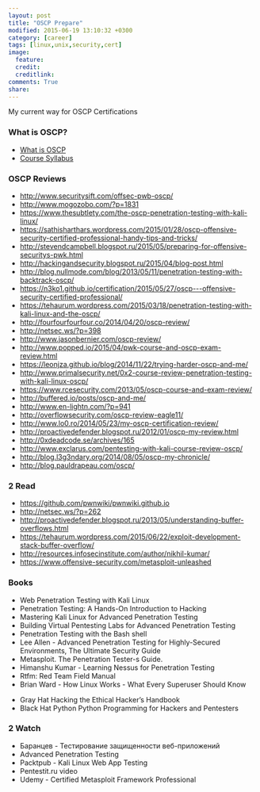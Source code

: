 ```yaml
---
layout: post
title: "OSCP Prepare"
modified: 2015-06-19 13:10:32 +0300
category: [career]
tags: [linux,unix,security,cert]
image:
  feature:
  credit:
  creditlink:
comments: True
share:
---
```

My current way for OSCP Certifications

### What is OSCP?
- [What is OSCP](https://www.offensive-security.com/information-security-certifications/oscp-offensive-security-certified-professional/)
- [Course Syllabus](http://www.offensive-security.com/documentation/penetration-testing-with-backtrack.pdf)

### OSCP Reviews
- http://www.securitysift.com/offsec-pwb-oscp/
- http://www.mogozobo.com/?p=1831
- https://www.thesubtlety.com/the-oscp-penetration-testing-with-kali-linux/
- https://sathisharthars.wordpress.com/2015/01/28/oscp-offensive-security-certified-professional-handy-tips-and-tricks/
- http://stevendcampbell.blogspot.ru/2015/05/preparing-for-offensive-securitys-pwk.html
- http://hackingandsecurity.blogspot.ru/2015/04/blog-post.html
- http://blog.nullmode.com/blog/2013/05/11/penetration-testing-with-backtrack-oscp/
- https://n3ko1.github.io/certification/2015/05/27/oscp---offensive-security-certified-professional/
- https://tehaurum.wordpress.com/2015/03/18/penetration-testing-with-kali-linux-and-the-oscp/
- http://fourfourfourfour.co/2014/04/20/oscp-review/
- http://netsec.ws/?p=398
- http://www.jasonbernier.com/oscp-review/
- http://www.popped.io/2015/04/pwk-course-and-oscp-exam-review.html
- https://leonjza.github.io/blog/2014/11/22/trying-harder-oscp-and-me/
- http://www.primalsecurity.net/0x2-course-review-penetration-testing-with-kali-linux-oscp/
- https://www.rcesecurity.com/2013/05/oscp-course-and-exam-review/
- http://buffered.io/posts/oscp-and-me/
- http://www.en-lightn.com/?p=941
- http://overflowsecurity.com/oscp-review-eagle11/
- http://www.lo0.ro/2014/05/23/my-oscp-certification-review/
- http://proactivedefender.blogspot.ru/2012/01/oscp-my-review.html
- http://0xdeadcode.se/archives/165
- http://www.exclarus.com/pentesting-with-kali-course-review-oscp/
- http://blog.l3g3ndary.org/2014/08/05/oscp-my-chronicle/
- http://blog.pauldrapeau.com/oscp/

### 2 Read
- https://github.com/pwnwiki/pwnwiki.github.io
- http://netsec.ws/?p=262
- http://proactivedefender.blogspot.ru/2013/05/understanding-buffer-overflows.html
- https://tehaurum.wordpress.com/2015/06/22/exploit-development-stack-buffer-overflow/
- http://resources.infosecinstitute.com/author/nikhil-kumar/
- https://www.offensive-security.com/metasploit-unleashed

### Books
- Web Penetration Testing with Kali Linux
- Penetration Testing: A Hands-On Introduction to Hacking
- Mastering Kali Linux for Advanced Penetration Testing
- Building Virtual Pentesting Labs for Advanced Penetration Testing
- Penetration Testing with the Bash shell
- Lee Allen - Advanced Penetration Testing for Highly-Secured Environments, The Ultimate Security Guide
- Metasploit. The Penetration Tester-s Guide.
- Himanshu Kumar - Learning Nessus for Penetration Testing
- Rtfm: Red Team Field Manual
- Brian Ward - How Linux Works - What Every Superuser Should Know
* Gray Hat Hacking the Ethical Hacker’s Handbook
* Black Hat Python Python Programming for Hackers and Pentesters

### 2 Watch
- Баранцев - Тестирование защищенности веб-приложений 
- Advanced Penetration Testing
- Packtpub - Kali Linux Web App Testing
- Pentestit.ru video
- Udemy - Certified Metasploit Framework Professional
